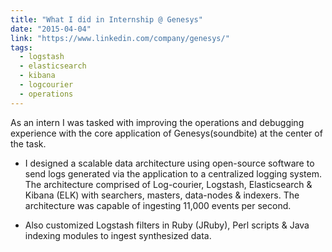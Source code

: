 ```yaml
---
title: "What I did in Internship @ Genesys"
date: "2015-04-04"
link: "https://www.linkedin.com/company/genesys/"
tags:  
  - logstash
  - elasticsearch
  - kibana
  - logcourier
  - operations
---
```


As an intern I was tasked with improving the operations and debugging experience with the core application of Genesys(soundbite) at the center of the task.

- I designed a scalable data architecture using open-source software to send logs generated via the application to a centralized logging system. The architecture comprised of Log-courier, Logstash, Elasticsearch & Kibana (ELK) with searchers, masters, data-nodes & indexers. The architecture was capable of ingesting 11,000 events per second.

- Also customized Logstash filters in Ruby (JRuby), Perl scripts & Java indexing modules to ingest synthesized data.
